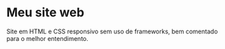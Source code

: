 # Meu site web

Site em HTML e CSS responsivo sem uso de frameworks, bem comentado para o melhor entendimento.
